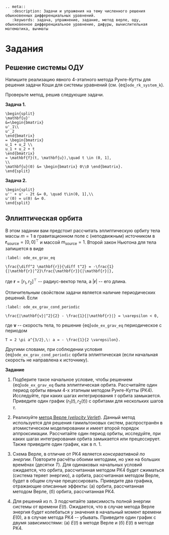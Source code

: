 ```{eval-rst}
.. meta::
   :description: Задачи и упражения на тему численного решения обыкновенных дифференциальных уравнений.
   :keywords: задача, упражнение, задание, метод верле, оду, обыкновенное дифференциальное уравнение, дифуры, вычислительная математика, вычматы
```

# Задания

## Решение системы ОДУ

Напишите реализацию явного 4-этапного метода Рунге-Кутты для решения задачи Коши для системы уравнений (см. {eq}`ode_rk_system_k`).

Проверьте метод, решив следующие задачи.

**Задача 1.**


```{math}
\begin{split}
\mathbf{u}'
&=\begin{bmatrix}
u'_1\\
u'_2
\end{bmatrix}
= \begin{bmatrix}
u_1 + u_2 \\
u_1 + u_2 + t
\end{bmatrix}
= \mathbf{f}(t, \mathbf{u}),\quad t \in (0, 1],
\\
\mathbf{u}(0) &= \begin{bmatrix} 0\\0 \end{bmatrix}.
\end{split}
```

**Задача 2.**

```{math}
\begin{split}
u'' + u' - 2t &= 0, \quad t\in(0, 1],\\
u'(0) = u(0) &= 0.
\end{split}
```

## Эллиптическая орбита

В этом задании вам предстоит рассчитать эллиптическую орбиту тела массы $m = 1$ в гравитационном поле с (неподвижным) источником в $\mathbf{r}_\text{source} = [0, 0]^\top$ и массой $m_\text{source} = 1$. Второй закон Ньютона для тела запишется в виде

```{math}
:label: ode_ex_grav_eq

\frac{\diff^2 \mathbf{r}}{\diff t^2} = -\frac{1}{|\mathbf{r}|^2}\frac{\mathbf{r}}{|\mathbf{r}|},
```

где $\mathbf{r} = [r_1, r_2]^\top$ -- радиус-вектор тела, а $|\mathbf{r}|$ -- его длина.

Отличительным свойством задачи является наличие периодических решений. Eсли 

```{math}
:label: ode_ex_grav_cond_periodic

\frac{|\mathbf{v}|^2}{2} - \frac{1}{|\mathbf{r}|} = \varepsilon < 0,
```

где $\mathbf{v}$ -- скорость тела, то решение {eq}`ode_ex_grav_eq` периодическое с периодом

```{math}
T = 2 \pi a^{3/2},\: a = - \frac{1}{2 \varepsilon}.
```

Другими словами, при соблюдении условия {eq}`ode_ex_grav_cond_periodic` орбита эллиптическая (если начальная скорость не направлена к источнику).

**Задание**

1. Подберите такое начальное условие, чтобы решением {eq}`ode_ex_grav_eq` была эллиптическая орбита. Рассчитайте один период орбиты явным 4-х этапным методом Рунге-Кутты (РК4). Исследуйте, при каких шагах интегрирования $\tau$ орбита замыкается. Приведите один график $(r_1(t), r_2(t))$ c орбитами для нескольких шагов $\tau$.

2. Реализуйте [метод Верле (*velocity Verlet*)](https://en.wikipedia.org/wiki/Verlet_integration#Velocity_Verlet). Данный метод используется для решения гамильтоновых систем, распространён в атомистическом моделировании и имеет второй порядок аппроксимации. Рассчитайте один период орбиты, исследуйте, при каких шагах интегрирования орбита замыкается или прецессирует. Также приведите один график, как в п. 1.

3. Схема Верле, в отличие от РК4 является *консервативной по энергии*. Повторите расчёты обоими методами, но уже на больших времёнах (десятки $T$). Для одинаковых начальных условий ожидается, что орбита, рассчитанная методом РК4 будет сжиматься (система теряет энергию), а орбита, рассчитанная методом Верле, будет в общем случае прецессировать. Приведите два графика, отражающие описанные эффекты: (а) орбита, рассчитанная методом Верле, (б) орбита, рассчитанная РК4.

4. Для решений из п. 3 подсчитайте зависимость полной энергии системы от времени $E(t)$. Ожидается, что в случае метода Верле энергия будет колебаться у значения в начальный момент времени $E(0)$, а в случае метода РК4 -- убывать. Приведите один график с двумя зависимостями: (а) $E(t)$ в методе Верле и (б) $E(t)$ в методе РК4.
